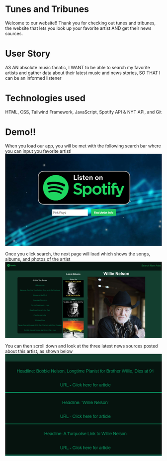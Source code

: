 # Tunes and Tribunes

Welcome to our website!! Thank you for checking out tunes and tribunes, the website that lets you look up your favorite artist AND get their news sources.

# User Story

AS AN absolute music fanatic,
I WANT to be able to search my favorite artists and gather data about their latest music and news stories,
SO THAT I can be an informed listener

# Technologies used

HTML, CSS, Tailwind Framework, JavaScript, Spotify API & NYT API, and Git

# Demo!!

When you load our app, you will be met with the following search bar where you can input you favorite artist!
![Image of search bar](./assets/Images/startpage.PNG)

Once you click search, the next page will load which shows the songs, albums, and photos of the artist
![Image of artist information section](./assets/Images/mianpageartists.PNG)


You can then scroll down and look at the three latest news sources posted about this artist, as shown below <br>
![Image of deployed application](./assets/Images/news.PNG)
